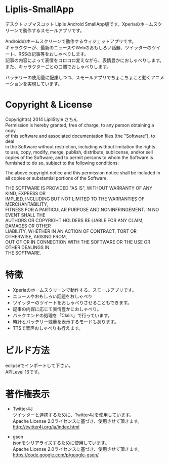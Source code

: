 Liplis-SmallApp
===============

デスクトップマスコット Liplis Android SmallApp版です。Xperiaのホームスクリーンで動作するスモールアプリです。 

Androidのホームスクリーンで動作するウィジェットアプリです。  
キャラクターが、最新のニュースやWebのおもしろい話題、ツイッターのツイート、RSSの記事等をおしゃべりします。  
記事の内容によって表情をコロコロ変えながら、表情豊かにおしゃべりします。  
また、キャラクターごとの口調でおしゃべりします。  
  
バッテリーの使用量に配慮しつつ、スモールアプリでちょこちょこと動くアニメーションを実現しています。  


Copyright & License
===================
Copyright(c) 2014 LipliStyle さちん  
  Permission is hereby granted, free of charge, to any person obtaining a copy  
  of this software and associated documentation files (the "Software"), to deal  
  in the Software without restriction, including without limitation the rights  
  to use, copy, modify, merge, publish, distribute, sublicense, and/or sell  
  copies of the Software, and to permit persons to whom the Software is  
  furnished to do so, subject to the following conditions:  
  
  The above copyright notice and this permission notice shall be included in  
  all copies or substantial portions of the Software.  
  
  THE SOFTWARE IS PROVIDED "AS IS", WITHOUT WARRANTY OF ANY KIND, EXPRESS OR  
  IMPLIED, INCLUDING BUT NOT LIMITED TO THE WARRANTIES OF MERCHANTABILITY,  
  FITNESS FOR A PARTICULAR PURPOSE AND NONINFRINGEMENT. IN NO EVENT SHALL THE  
  AUTHORS OR COPYRIGHT HOLDERS BE LIABLE FOR ANY CLAIM, DAMAGES OR OTHER  
  LIABILITY, WHETHER IN AN ACTION OF CONTRACT, TORT OR OTHERWISE, ARISING FROM,  
  OUT OF OR IN CONNECTION WITH THE SOFTWARE OR THE USE OR OTHER DEALINGS IN  
  THE SOFTWARE.  
  
  
特徴  
===================
* Xperiaのホームスクリーンで動作する、スモールアプリです。  
* ニュースやおもしろい話題をおしゃべり  
* ツイッターのツイートをおしゃべりさせることもできます。  
* 記事の内容に応じて表情豊かにおしゃべり。  
* バックエンドの処理を「Clalis」で行っています。  
* 時計とバッテリー残量を表示するモードもあります。  
* TTSで音声おしゃべりも行えます。  


ビルド方法
==========
eclipseでインポートして下さい。  
APILevel 16です。  


著作権表示
==========
* Twitter4J  
ツイッターと連携するために、Twitter4Jを使用しています。  
Apache License 2.0ライセンスに基づき、使用させて頂きます。  
http://twitter4j.org/ja/index.html  

* gson  
jsonをシリアライズするために使用しています。  
Apache License 2.0ライセンスに基づき、使用させて頂きます。  
https://code.google.com/p/google-gson/  



